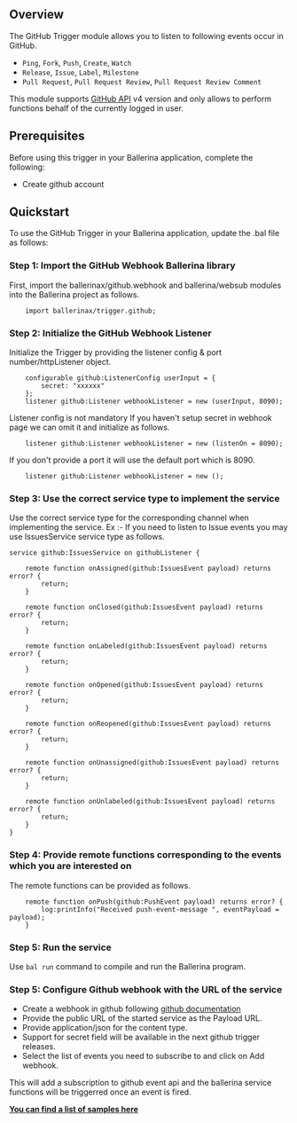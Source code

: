 
## Overview
The GitHub Trigger module allows you to listen to following events occur in GitHub. 
- `Ping`, `Fork`, `Push`, `Create`, `Watch`
- `Release`, `Issue`, `Label`, `Milestone`
- `Pull Request`, `Pull Request Review`, `Pull Request Review Comment`

This module supports [GitHub API](https://docs.github.com/en/graphql) v4 version and only allows to perform functions behalf of the currently logged in user.


## Prerequisites
Before using this trigger in your Ballerina application, complete the following:

* Create github account

## Quickstart
To use the GitHub Trigger in your Ballerina application, update the  .bal file as follows:

### Step 1: Import the GitHub Webhook Ballerina library
First, import the ballerinax/github.webhook and ballerina/websub modules into the Ballerina project as follows.

```ballerina
    import ballerinax/trigger.github;
```

### Step 2: Initialize the GitHub Webhook Listener
Initialize the Trigger by providing the listener config & port number/httpListener object.

```ballerina
    configurable github:ListenerConfig userInput = {
        secret: "xxxxxx"
    };
    listener github:Listener webhookListener = new (userInput, 8090);
```

Listener config is not mandatory If you haven't setup secret in webhook page we can omit it and initialize as follows.

```ballerina
    listener github:Listener webhookListener = new (listenOn = 8090);
```

If you don't provide a port it will use the default port which is 8090.

```ballerina
    listener github:Listener webhookListener = new ();
```

### Step 3: Use the correct service type to implement the service
Use the correct service type for the corresponding channel when implementing the service.
Ex :- If you need to listen to Issue events you may use IssuesService service type as follows.

```ballerina
service github:IssuesService on githubListener {
    
    remote function onAssigned(github:IssuesEvent payload) returns error? {
        return;
    }

    remote function onClosed(github:IssuesEvent payload) returns error? {
        return;
    } 

    remote function onLabeled(github:IssuesEvent payload) returns error? {
        return;
    }

    remote function onOpened(github:IssuesEvent payload) returns error? {
        return;
    }

    remote function onReopened(github:IssuesEvent payload) returns error? {
        return;
    }

    remote function onUnassigned(github:IssuesEvent payload) returns error? {
        return;
    }

    remote function onUnlabeled(github:IssuesEvent payload) returns error? {
        return;
    }
}
```

### Step 4: Provide remote functions corresponding to the events which you are interested on
The remote functions can be provided as follows.

```ballerina
    remote function onPush(github:PushEvent payload) returns error? {
        log:printInfo("Received push-event-message ", eventPayload = payload);
    }
```
### Step 5: Run the service 
Use `bal run` command to compile and run the Ballerina program.  

### Step 5: Configure Github webhook with the URL of the service
- Create a webhook in github following [github documentation](https://docs.github.com/en/developers/webhooks-and-events/webhooks/creating-webhooks)
- Provide the public URL of the started service as the Payload URL. 
- Provide application/json for the content type. 
- Support for secret field will be available in the next github trigger releases. 
- Select the list of events you need to subscribe to and click on Add webhook.

This will add a subscription to github event api and the ballerina service functions will be triggerred once an event is fired.

**[You can find a list of samples here](https://github.com/ballerina-platform/module-ballerinax-github/tree/master/github/samples/listener)**